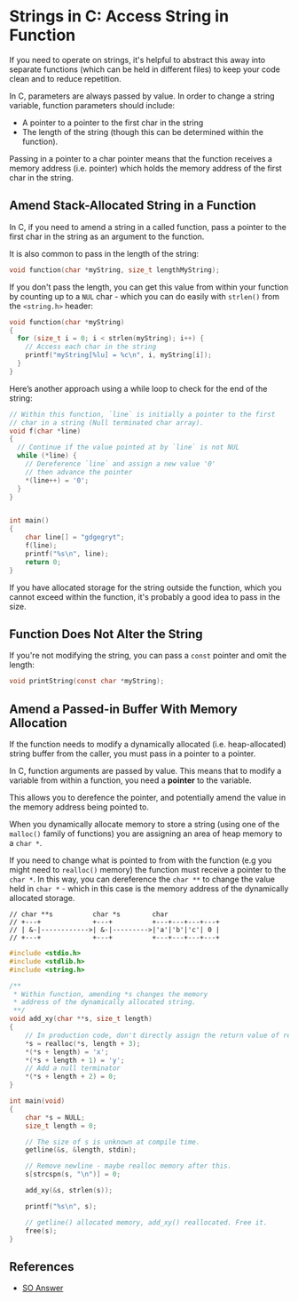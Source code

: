 Strings in C: Access String in Function
=======================================
If you need to operate on strings, it's helpful to abstract this away into separate functions (which can be held in different files) to keep your code clean and to reduce repetition.

In C, parameters are always passed by value. In order to change a string variable, function parameters should include:

* A pointer to a pointer to the first char in the string
* The length of the string (though this can be determined within the function).

Passing in a pointer to a char pointer means that the function receives a memory address (i.e. pointer) which holds the memory address of the first char in the string.

Amend Stack-Allocated String in a Function
------------------------------------------
In C, if you need to amend a string in a called function, pass a pointer to the first char in the string as an argument to the function.

It is also common to pass in the length of the string:

```c
void function(char *myString, size_t lengthMyString);
```
If you don't pass the length, you can get this value from within your function by counting up to a `NUL` char - which you can do easily with `strlen()` from the `<string.h>` header:

```c
void function(char *myString)
{
  for (size_t i = 0; i < strlen(myString); i++) {
    // Access each char in the string
    printf("myString[%lu] = %c\n", i, myString[i]);
  }
}
```
Here’s another approach using a while loop to check for the end of the string:

```c
// Within this function, `line` is initially a pointer to the first
// char in a string (Null terminated char array).
void f(char *line)
{
  // Continue if the value pointed at by `line` is not NUL
  while (*line) {
    // Dereference `line` and assign a new value '0'
    // then advance the pointer
    *(line++) = '0';
  }
}


int main()
{
	char line[] = "gdgegryt";
	f(line);
	printf("%s\n", line);
	return 0;
}
```

If you have allocated storage for the string outside the function, which you cannot exceed within the function, it's probably a good idea to pass in the size.

Function Does Not Alter the String
----------------------------------
If you're not modifying the string, you can pass a `const` pointer and omit the length:

```c
void printString(const char *myString);
```

Amend a Passed-in Buffer With Memory Allocation
-----------------------------------------------
If the function needs to modify a dynamically allocated (i.e. heap-allocated) string buffer from the caller, you must pass in a pointer to a pointer.

In C, function arguments are passed by value. This means that to modify a variable from within a function, you need a __pointer__ to the variable.

This allows you to derefence the pointer, and potentially amend the value in the memory address being pointed to.

When you dynamically allocate memory to store a string (using one of the `malloc()` family of functions) you are assigning an area of heap memory to a `char *`.

If you need to change what is pointed to from with the function (e.g you might need to `realloc()` memory) the function must receive a pointer to the `char *`. In this way, you can dereference the `char **` to change the value held in `char *` - which in this case is the memory address of the dynamically allocated storage.

```
// char **s          char *s        char
// +---+             +---+          +---+---+---+---+
// | &-|------------>| &-|--------->|'a'|'b'|'c'| 0 |
// +---+             +---+          +---+---+---+---+
```


```c
#include <stdio.h>
#include <stdlib.h>
#include <string.h>

/**
 * Within function, amending *s changes the memory
 * address of the dynamically allocated string.
 **/
void add_xy(char **s, size_t length)
{
	// In production code, don't directly assign the return value of realloc in case of failure.
	*s = realloc(*s, length + 3);
	*(*s + length) = 'x';
	*(*s + length + 1) = 'y';
	// Add a null terminator
	*(*s + length + 2) = 0;
}

int main(void)
{
	char *s = NULL;
	size_t length = 0;

	// The size of s is unknown at compile time.
	getline(&s, &length, stdin);

	// Remove newline - maybe realloc memory after this.
	s[strcspn(s, "\n")] = 0;

	add_xy(&s, strlen(s));

	printf("%s\n", s);

	// getline() allocated memory, add_xy() reallocated. Free it.
	free(s);
}


```


References
----------
* [SO Answer][1]

[1]: https://stackoverflow.com/a/1863138/3590673

